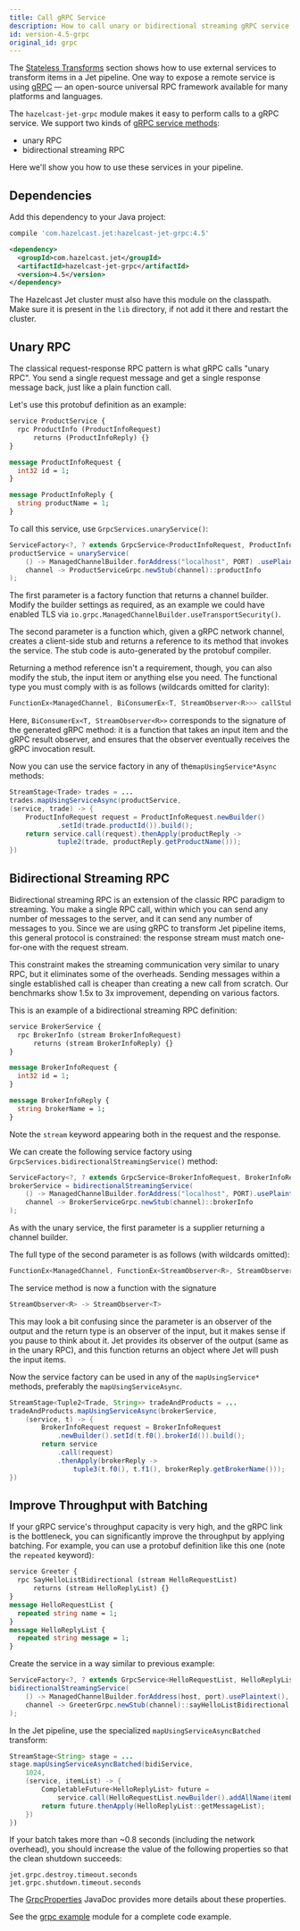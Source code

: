 ```yaml
---
title: Call gRPC Service
description: How to call unary or bidirectional streaming gRPC service from a pipeline.
id: version-4.5-grpc
original_id: grpc
---
```


The [Stateless
Transforms](../api/stateless-transforms.md#mapusingservice) section
shows how to use external services to transform items in a Jet pipeline.
One way to expose a remote service is using [gRPC](https://grpc.io/)
&mdash; an open-source universal RPC framework available for many
platforms and languages.

The `hazelcast-jet-grpc` module makes it easy to perform calls to a gRPC
service. We support two kinds of [gRPC service
methods](https://grpc.io/docs/guides/concepts/):

- unary RPC
- bidirectional streaming RPC

Here we'll show you how to use these services in your pipeline.

## Dependencies

Add this dependency to your Java project:

<!--DOCUSAURUS_CODE_TABS-->

<!--Gradle-->

```groovy
compile 'com.hazelcast.jet:hazelcast-jet-grpc:4.5'
```

<!--Maven-->

```xml
<dependency>
  <groupId>com.hazelcast.jet</groupId>
  <artifactId>hazelcast-jet-grpc</artifactId>
  <version>4.5</version>
</dependency>
```

<!--END_DOCUSAURUS_CODE_TABS-->

The Hazelcast Jet cluster must also have this module on the classpath.
Make sure it is present in the `lib` directory, if not add it there and
restart the cluster.

## Unary RPC

The classical request-response RPC pattern is what gRPC calls "unary
RPC". You send a single request message and get a single response
message back, just like a plain function call.

Let's use this protobuf definition as an example:

```proto
service ProductService {
  rpc ProductInfo (ProductInfoRequest)
      returns (ProductInfoReply) {}
}

message ProductInfoRequest {
  int32 id = 1;
}

message ProductInfoReply {
  string productName = 1;
}
```

To call this service, use `GrpcServices.unaryService()`:

```java
ServiceFactory<?, ? extends GrpcService<ProductInfoRequest, ProductInfoReply>>
productService = unaryService(
    () -> ManagedChannelBuilder.forAddress("localhost", PORT) .usePlaintext(),
    channel -> ProductServiceGrpc.newStub(channel)::productInfo
);
```

The first parameter is a factory function that returns a channel
builder. Modify the builder settings as required, as an example we
could have enabled TLS via
`io.grpc.ManagedChannelBuilder.useTransportSecurity()`.

The second parameter is a function which, given a gRPC network channel,
creates a client-side stub and returns a reference to its method that
invokes the service. The stub code is auto-generated by the protobuf
compiler.

Returning a method reference isn't a requirement, though, you can
also modify the stub, the input item or anything else you need. The
functional type you must comply with is as follows (wildcards omitted
for clarity):

```java
FunctionEx<ManagedChannel, BiConsumerEx<T, StreamObserver<R>>> callStubFn
```

Here, `BiConsumerEx<T, StreamObserver<R>>` corresponds to the signature
of the generated gRPC method: it is a function that takes an input item
and the gRPC result observer, and ensures that the observer eventually
receives the gRPC invocation result.

Now you can use the service factory in any of the`mapUsingService*Async`
methods:

```java
StreamStage<Trade> trades = ...
trades.mapUsingServiceAsync(productService,
(service, trade) -> {
    ProductInfoRequest request = ProductInfoRequest.newBuilder()
            .setId(trade.productId()).build();
    return service.call(request).thenApply(productReply ->
            tuple2(trade, productReply.getProductName()));
})
```

## Bidirectional Streaming RPC

Bidirectional streaming RPC is an extension of the classic RPC paradigm
to streaming. You make a single RPC call, within which you can send any
number of messages to the server, and it can send any number of messages
to you. Since we are using gRPC to transform Jet pipeline items, this
general protocol is constrained: the response stream must match
one-for-one with the request stream.

This constraint makes the streaming communication very similar to unary
RPC, but it eliminates some of the overheads. Sending messages within a
single established call is cheaper than creating a new call from
scratch. Our benchmarks show 1.5x to 3x improvement, depending on
various factors.

This is an example of a bidirectional streaming RPC definition:

```proto
service BrokerService {
  rpc BrokerInfo (stream BrokerInfoRequest)
      returns (stream BrokerInfoReply) {}
}

message BrokerInfoRequest {
  int32 id = 1;
}

message BrokerInfoReply {
  string brokerName = 1;
}
```

Note the `stream` keyword appearing both in the request and the response.

We can create the following service factory using
`GrpcServices.bidirectionalStreamingService()` method:

```java
ServiceFactory<?, ? extends GrpcService<BrokerInfoRequest, BrokerInfoReply>>
brokerService = bidirectionalStreamingService(
    () -> ManagedChannelBuilder.forAddress("localhost", PORT).usePlaintext(),
    channel -> BrokerServiceGrpc.newStub(channel)::brokerInfo
);
```

As with the unary service, the first parameter is a supplier returning
a channel builder.

The full type of the second parameter is as follows (with wildcards
omitted):

```java
FunctionEx<ManagedChannel, FunctionEx<StreamObserver<R>, StreamObserver<T>>> callStubFn
```

The service method is now a function with the signature

```java
StreamObserver<R> -> StreamObserver<T>
```

This may look a bit confusing since the parameter is an observer of the
output and the return type is an observer of the input, but it makes
sense if you pause to think about it. Jet provides its observer of the
output (same as in the unary RPC), and this function returns an object
where Jet will push the input items.

Now the service factory can be used in any of the `mapUsingService*`
methods, preferably the `mapUsingServiceAsync`.

```java
StreamStage<Tuple2<Trade, String>> tradeAndProducts = ...
tradeAndProducts.mapUsingServiceAsync(brokerService,
    (service, t) -> {
        BrokerInfoRequest request = BrokerInfoRequest
            .newBuilder().setId(t.f0().brokerId()).build();
        return service
            .call(request)
            .thenApply(brokerReply ->
                tuple3(t.f0(), t.f1(), brokerReply.getBrokerName()));
})
```

## Improve Throughput with Batching

If your gRPC service's throughput capacity is very high, and the gRPC
link is the bottleneck, you can significantly improve the throughput by
applying batching. For example, you can use a protobuf definition like
this one (note the `repeated` keyword):

```proto
service Greeter {
  rpc SayHelloListBidirectional (stream HelloRequestList)
      returns (stream HelloReplyList) {}
}
message HelloRequestList {
  repeated string name = 1;
}
message HelloReplyList {
  repeated string message = 1;
}
```

Create the service in a way similar to previous example:

```java
ServiceFactory<?, ? extends GrpcService<HelloRequestList, HelloReplyList>> bidiService =
bidirectionalStreamingService(
    () -> ManagedChannelBuilder.forAddress(host, port).usePlaintext(),
    channel -> GreeterGrpc.newStub(channel)::sayHelloListBidirectional
);
```

In the Jet pipeline, use the specialized `mapUsingServiceAsyncBatched`
transform:

```java
StreamStage<String> stage = ...
stage.mapUsingServiceAsyncBatched(bidiService,
    1024,
    (service, itemList) -> {
        CompletableFuture<HelloReplyList> future =
            service.call(HelloRequestList.newBuilder().addAllName(itemList).build());
        return future.thenApply(HelloReplyList::getMessageList);
    })
})
```

If your batch takes more than ~0.8 seconds (including the network
overhead), you should increase the value of the following properties
so that the clean shutdown succeeds:

```text
jet.grpc.destroy.timeout.seconds
jet.grpc.shutdown.timeout.seconds
```

The [GrpcProperties](/javadoc/4.5/com/hazelcast/jet/grpc/GrpcProperties.html)
JavaDoc provides more details about these properties.

See the [grpc example](https://github.com/hazelcast/hazelcast-jet/tree/master/examples/grpc)
module for a complete code example.
